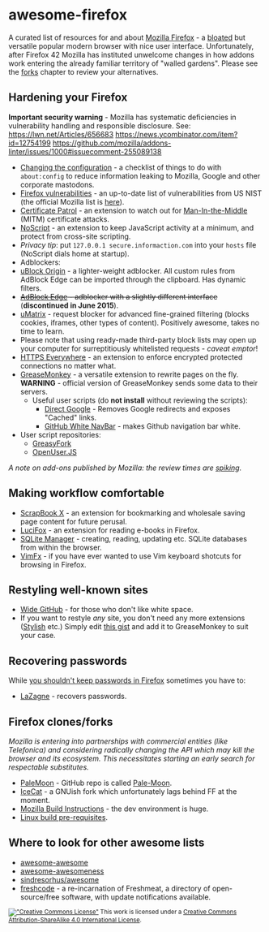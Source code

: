 # awesome-firefox
A curated list of resources for and about [Mozilla Firefox](https://www.mozilla.org/en-US/firefox/products/) - a [bloated](http://blog.ffextensionguru.com/2015/06/20/mozilla-making-firefox-bloated/) but versatile popular modern browser with nice user interface. Unfortunately, after Firefox 42 Mozilla has instituted unwelcome changes in how addons work entering the already familiar territory of "walled gardens". Please see the [forks](#firefox-clonesforks) chapter to review your alternatives.

## Hardening your Firefox

**Important security warning** - Mozilla has systematic deficiencies in vulnerability handling and responsible disclosure.
See: https://lwn.net/Articles/656683 https://news.ycombinator.com/item?id=12754199 https://github.com/mozilla/addons-linter/issues/1000#issuecomment-255089138

 * [Changing the configuration](https://github.com/pyllyukko/user.js) - a checklist of things to do with `about:config` to reduce information leaking to Mozilla, Google and other corporate mastodons.
 * [Firefox vulnerabilities](https://web.nvd.nist.gov/view/vuln/search-results?query=firefox&search_type=all&cves=on) - an up-to-date list of vulnerabilities from US NIST (the official Mozilla list is [here](https://www.mozilla.org/en-US/security/known-vulnerabilities/firefox/)).
 * [Certificate Patrol](https://addons.mozilla.org/en-US/firefox/addon/certificate-patrol/) - an extension to watch out for [Man-In-the-Middle](https://en.wikipedia.org/wiki/Man-in-the-middle_attack) (MITM) certificate attacks.
 * [NoScript](https://noscript.net/) - an extension to keep JavaScript activity at a minimum, and protect from cross-site scripting.
  * _Privacy tip_: put `127.0.0.1 secure.informaction.com` into your `hosts` file (NoScript dials home at startup).
 * Adblockers:
  * [uBlock Origin](https://github.com/gorhill/uBlock) - a lighter-weight adblocker. All custom rules from AdBlock Edge can be imported through the clipboard. Has dynamic filters. 
  * <del>[AdBlock Edge](https://bitbucket.org/adstomper/adblockedge/downloads/) - adblocker with a slightly different interface</del> (**discontinued in June 2015**).
  * [uMatrix](https://github.com/gorhill/uMatrix) - request blocker for advanced fine-grained filtering (blocks cookies, iframes, other types of content). Positively awesome, takes no time to learn.  
  * Please note that using ready-made third-party block lists may open up your computer for surreptitiously whitelisted requests - _caveat emptor_!
 * [HTTPS Everywhere](https://www.eff.org/https-everywhere) - an extension to enforce encrypted protected connections no matter what.
 * [GreaseMonkey](https://github.com/greasemonkey/greasemonkey) - a versatile extension to rewrite pages on the fly. **WARNING** - official version of GreaseMonkey sends some data to their servers.
   * Useful user scripts (do **not install** without reviewing the scripts):
     * [Direct Google](https://greasyfork.org/en/scripts/568-direct-google) - Removes Google redirects and exposes "Cached" links.
     * [GitHub White NavBar](https://github.com/victor-li/github-white-navbar) - makes Github navigation bar white.
  * User script repositories:
    * [GreasyFork](https://greasyfork.org/)
    * [OpenUser.JS](https://openuserjs.org/)

 _A note on add-ons published by Mozilla: the review times are [spiking](https://blog.mozilla.org/addons/2017/02/14/add-ons-update-92/#comments)._
 
## Making workflow comfortable

 * [ScrapBook X](https://addons.mozilla.org/en-US/firefox/addon/scrapbook-x/) - an extension for bookmarking and wholesale saving page content for future perusal.
 * [LuciFox](https://addons.mozilla.org/en-US/firefox/addon/lucifox/) - an extension for reading e-books in Firefox.
 * [SQLite Manager](https://github.com/lazierthanthou/sqlite-manager) - creating, reading, updating etc. SQLite databases from within the browser.
 * [VimFx](https://github.com/akhodakivskiy/VimFx) - if you have ever wanted to use Vim keyboard shotcuts for browsing in Firefox.

## Restyling well-known sites
 
 * [Wide GitHub](https://github.com/xthexder/wide-github) - for those who don't like white space.
 * If you want to restyle _any_ site, you don't need any more extensions ([Stylish](https://github.com/JasonBarnabe/stylish) etc.) Simply edit [this gist](https://gist.github.com/Hunter-Github/446d8fd36899a7d9180a) and add it to GreaseMonkey to suit your case.

## Recovering passwords

While [you shouldn't keep passwords in Firefox](#hardening-your-firefox) sometimes you have to: 

* [LaZagne](https://github.com/AlessandroZ/LaZagne) - recovers passwords.

## Firefox clones/forks

_Mozilla is entering into partnerships with commercial entities (like Telefonica) and considering radically changing the API which may kill the browser and its ecosystem. This necessitates starting an early search for respectable substitutes._

* [PaleMoon](https://www.palemoon.org/) - GitHub repo is called [Pale-Moon](https://github.com/MoonchildProductions/Pale-Moon).
* [IceCat](http://www.gnu.org/software/icecat/) - a GNUish fork which unfortunately lags behind FF at the moment.
* [Mozilla Build Instructions](https://developer.mozilla.org/en-US/docs/Simple_Firefox_build) - the dev environment is huge.
* [Linux build pre-requisites](https://developer.mozilla.org/en-US/docs/Mozilla/Developer_guide/Build_Instructions/Linux_Prerequisites).

## Where to look for other awesome lists

* [awesome-awesome](https://github.com/emijrp/awesome-awesome)  
* [awesome-awesomeness](https://github.com/bayandin/awesome-awesomeness)
* [sindresorhus/awesome](https://github.com/sindresorhus/awesome)
* [freshcode](http://freshcode.club/) - a re-incarnation of Freshmeat, a directory of open-source/free software, with update notifications available.


<sub>[!["Creative Commons License"](https://i.creativecommons.org/l/by-sa/4.0/80x15.png)]((http://creativecommons.org/licenses/by-sa/4.0/)]) This work is licensed under a [Creative Commons Attribution-ShareAlike 4.0 International License](http://creativecommons.org/licenses/by-sa/4.0/).</sub>
